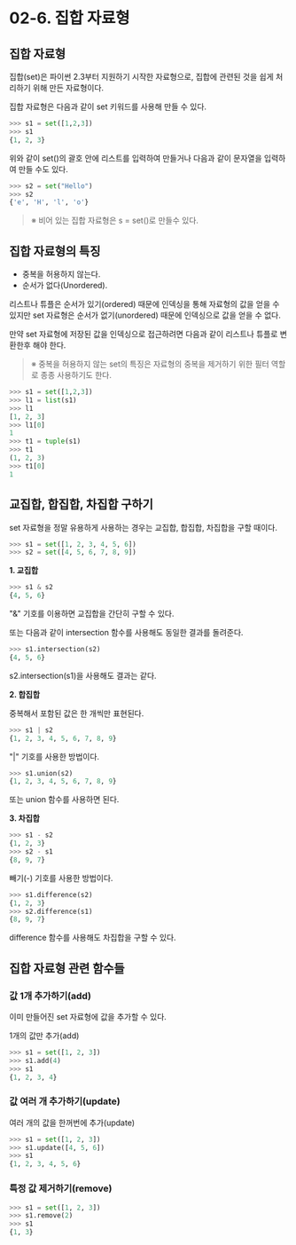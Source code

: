 # 02-6. 집합 자료형

## 집합 자료형

집합(set)은 파이썬 2.3부터 지원하기 시작한 자료형으로, 집합에 관련된 것을 쉽게 처리하기 위해 만든 자료형이다.

집합 자료형은 다음과 같이 set 키워드를 사용해 만들 수 있다.

```python
>>> s1 = set([1,2,3])
>>> s1
{1, 2, 3}
```

위와 같이 set()의 괄호 안에 리스트를 입력하여 만들거나 다음과 같이 문자열을 입력하여 만들 수도 있다.

```python
>>> s2 = set("Hello")
>>> s2
{'e', 'H', 'l', 'o'}
```

> ※ 비어 있는 집합 자료형은 s = set()로 만들수 있다.



## 집합 자료형의 특징

* 중복을 허용하지 않는다.
* 순서가 없다(Unordered).



리스트나 튜플은 순서가 있기(ordered) 때문에 인덱싱을 통해 자료형의 값을 얻을 수 있지만 set 자료형은 순서가 없기(unordered) 때문에 인덱싱으로 값을 얻을 수 없다.



만약 set 자료형에 저장된 값을 인덱싱으로 접근하려면 다음과 같이 리스트나 튜플로 변환한후 해야 한다.

> ※ 중복을 허용하지 않는 set의 특징은 자료형의 중복을 제거하기 위한 필터 역할로 종종 사용하기도 한다.

```python
>>> s1 = set([1,2,3])
>>> l1 = list(s1)
>>> l1
[1, 2, 3]
>>> l1[0]
1
>>> t1 = tuple(s1)
>>> t1
(1, 2, 3)
>>> t1[0]
1
```



## 교집합, 합집합, 차집합 구하기

set 자료형을 정말 유용하게 사용하는 경우는 교집합, 합집합, 차집합을 구할 때이다.

```python
>>> s1 = set([1, 2, 3, 4, 5, 6])
>>> s2 = set([4, 5, 6, 7, 8, 9])
```



**1. 교집합**

```python
>>> s1 & s2
{4, 5, 6}
```

"&" 기호를 이용하면 교집합을 간단히 구할 수 있다.

또는 다음과 같이 intersection 함수를 사용해도 동일한 결과를 돌려준다.

```python
>>> s1.intersection(s2)
{4, 5, 6}
```

s2.intersection(s1)을 사용해도 결과는 같다.



**2. 합집합**

중복해서 포함된 값은 한 개씩만 표현된다.

```python
>>> s1 | s2
{1, 2, 3, 4, 5, 6, 7, 8, 9}
```

"|" 기호를 사용한 방법이다.

```python
>>> s1.union(s2)
{1, 2, 3, 4, 5, 6, 7, 8, 9}
```

또는 union 함수를 사용하면 된다.



**3. 차집합**

```python
>>> s1 - s2
{1, 2, 3}
>>> s2 - s1
{8, 9, 7}
```

빼기(-) 기호를 사용한 방법이다.

```python
>>> s1.difference(s2)
{1, 2, 3}
>>> s2.difference(s1)
{8, 9, 7}
```

difference 함수를 사용해도 차집합을 구할 수 있다.



## 집합 자료형 관련 함수들

### 값 1개 추가하기(add)

이미 만들어진 set 자료형에 값을 추가할 수 있다.

1개의 값만 추가(add)

```python
>>> s1 = set([1, 2, 3])
>>> s1.add(4)
>>> s1
{1, 2, 3, 4}
```



### 값 여러 개 추가하기(update)

여러 개의 값을 한꺼번에 추가(update)

```python
>>> s1 = set([1, 2, 3])
>>> s1.update([4, 5, 6])
>>> s1
{1, 2, 3, 4, 5, 6}
```



### 특정 값 제거하기(remove)

```python
>>> s1 = set([1, 2, 3])
>>> s1.remove(2)
>>> s1
{1, 3}
```


